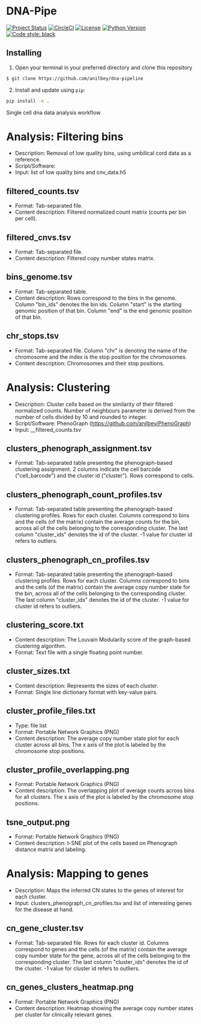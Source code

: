 # DNA-Pipe 
[![Project Status](http://www.repostatus.org/badges/latest/wip.svg)](http://www.repostatus.org/#wip)
[![CircleCI](https://circleci.com/gh/anilbey/dna-pipeline.svg?style=svg&circle-token=7d59442470c38d05f7d1661a97da237d482684ef)](https://circleci.com/gh/anilbey/dna-pipeline)
[![License](http://img.shields.io/:license-Apache%202-green.svg)](http://www.apache.org/licenses/LICENSE-2.0.txt)
[![Python Version](https://img.shields.io/badge/python-3.4%20|%203.7-blue.svg)](https://img.shields.io/badge/python-3.4%20|%203.7-blue.svg)
[![Code style: black](https://img.shields.io/badge/code%20style-black-000000.svg)](https://github.com/psf/black)

Installing
----------
1. Open your terminal in your preferred directory and clone this repository
```bash
$ git clone https://github.com/anilbey/dna-pipeline
```
2. Install and update using `pip`:
  ```bash
  pip install -e .
  ```

    




Single cell dna data analysis workflow

# Analysis: Filtering bins
- Description: Removal of low quality bins, using umbilical cord data as a reference.
- Script/Software: 
- Input: list of low quality bins and cnv_data.h5
## filtered_counts.tsv
- Format: Tab-separated file.
- Content description: Filtered normalized count matrix (counts per bin per cell).
## filtered_cnvs.tsv
- Format: Tab-separated file.
- Content description: Filtered copy number states matrix.
## bins_genome.tsv
- Format: Tab-separated table.
- Content description: Rows correspond to the bins in the genome. Column "bin_ids" denotes the bin ids. Column "start" is the starting genomic position of that bin. Column "end" is the end genomic position of that bin. 
## chr_stops.tsv
- Format: Tab-separated file. Column "chr" is denoting the name of the chromosome and the index is the stop position for the chromosomes.
- Content description: Chromosomes and their stop positions.
# Analysis: Clustering
- Description: Cluster cells based on the similarity of their filtered normalized counts. Number of neighbours parameter is derived from the number of cells divided by 10 and rounded to integer.
- Script/Software: PhenoGraph (https://github.com/anilbey/PhenoGraph) 
- Input: __filtered_counts.tsv
## clusters_phenograph_assignment.tsv
- Format: Tab-separated table presenting the phenograph-based clustering assignment. 2 columns indicate the cell barcode ("cell_barcode") and the cluster id ("cluster"). Rows correspond to cells.
## clusters_phenograph_count_profiles.tsv
- Format: Tab-separated table presenting the phenograph-based clustering profiles. Rows for each cluster. Columns correspond to bins and the cells (of the matrix) contain the average counts for the bin, across all of the cells belonging to the corresponding cluster. The last column "cluster_ids" denotes the id of the cluster. -1 value for cluster id refers to outliers.
## clusters_phenograph_cn_profiles.tsv
- Format: Tab-separated table presenting the phenograph-based clustering profiles. Rows for each cluster. Columns correspond to bins and the cells (of the matrix) contain the average copy number state for the bin, across all of the cells belonging to the corresponding cluster. The last column "cluster_ids" denotes the id of the cluster. -1 value for cluster id refers to outliers.
## clustering_score.txt
- Content description: The Louvain Modularity score of the graph-based clustering algorithm. 
- Format: Text file with a single floating point number.
## cluster_sizes.txt
- Content description: Represents the sizes of each cluster.
- Format: Single line dictionary format with key-value pairs. 
## cluster_profile_files.txt
- Type: file list
- Format: Portable Network Graphics (PNG)
- Content description: The average copy number state plot for each cluster across all bins. The x axis of the plot is labeled by the chromosome stop positions.
## cluster_profile_overlapping.png
- Format: Portable Network Graphics (PNG)
- Content description: The overlapping plot of average counts across bins for all clusters. The x axis of the plot is labeled by the chromosome stop positions.
## tsne_output.png
- Format: Portable Network Graphics (PNG)
- Content description: t-SNE plot of the cells based on Phenograph distance matrix and labeling.
# Analysis: Mapping to genes
- Description: Maps the inferred CN states to the genes of interest for each cluster. 
- Input: clusters_phenograph_cn_profiles.tsv and list of interesting genes for the disease at hand.
## cn_gene_cluster.tsv
- Format: Tab-separated file. Rows for each cluster id. Columns correspond to genes and the cells (of the matrix) contain the average copy number state for the gene, across all of the cells belonging to the corresponding cluster. The last column "cluster_ids" denotes the id of the cluster. -1 value for cluster id refers to outliers.
## cn_genes_clusters_heatmap.png
- Format: Portable Network Graphics (PNG)
- Content description: Heatmap showing the average copy number states per cluster for clinically relevant genes. 
